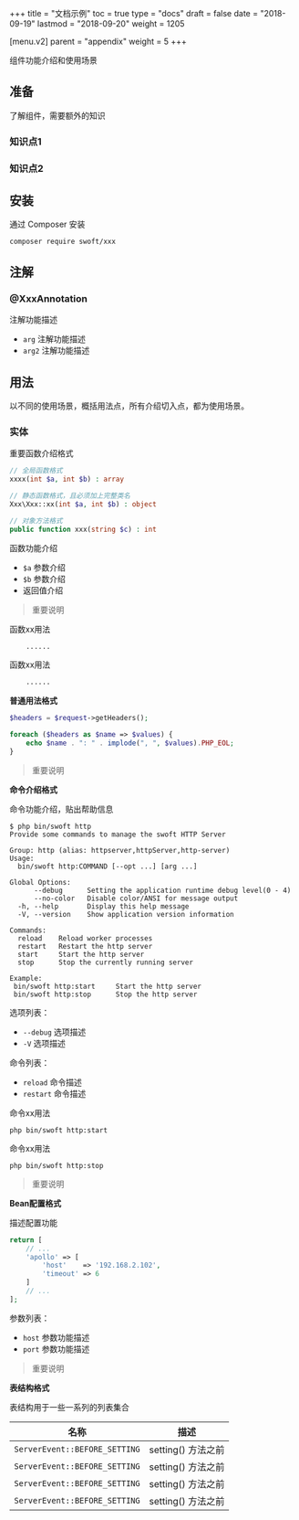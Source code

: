 +++
title = "文档示例"
toc = true
type = "docs"
draft = false
date = "2018-09-19"
lastmod = "2018-09-20"
weight = 1205

[menu.v2]
  parent = "appendix"
  weight = 5
+++

组件功能介绍和使用场景

## 准备

了解组件，需要额外的知识

### 知识点1

### 知识点2

## 安装

通过 Composer 安装

```shell
composer require swoft/xxx
```

## 注解

### @XxxAnnotation

注解功能描述

- `arg` 注解功能描述
- `arg2` 注解功能描述

## 用法

以不同的使用场景，概括用法点，所有介绍切入点，都为使用场景。

### 实体

重要函数介绍格式

```php
// 全局函数格式
xxxx(int $a, int $b) : array 

// 静态函数格式，且必须加上完整类名
Xxx\Xxx::xx(int $a, int $b) : object 

// 对象方法格式
public function xxx(string $c) : int
```

函数功能介绍

- `$a` 参数介绍
- `$b` 参数介绍
- 返回值介绍

> 重要说明

函数xx用法

```php
    ......
```

函数xx用法

```php
    ......
```

**普通用法格式**

```php
$headers = $request->getHeaders();

foreach ($headers as $name => $values) {
    echo $name . ": " . implode(", ", $values).PHP_EOL;
}
```

> 重要说明

**命令介绍格式**

命令功能介绍，贴出帮助信息

```shell
$ php bin/swoft http
Provide some commands to manage the swoft HTTP Server

Group: http (alias: httpserver,httpServer,http-server)
Usage:
  bin/swoft http:COMMAND [--opt ...] [arg ...]

Global Options:
      --debug      Setting the application runtime debug level(0 - 4)
      --no-color   Disable color/ANSI for message output
  -h, --help       Display this help message
  -V, --version    Show application version information

Commands:
  reload    Reload worker processes
  restart   Restart the http server
  start     Start the http server
  stop      Stop the currently running server

Example:
 bin/swoft http:start     Start the http server
 bin/swoft http:stop      Stop the http server
```

选项列表：

- `--debug` 选项描述
- `-V` 选项描述

命令列表：

- `reload` 命令描述
- `restart` 命令描述

命令xx用法

```shell
php bin/swoft http:start
```

命令xx用法

```shell
php bin/swoft http:stop
```

> 重要说明

**Bean配置格式**

描述配置功能

```php
return [
    // ...
    'apollo' => [
        'host'    => '192.168.2.102',
        'timeout' => 6
    ]
    // ...
];
```

参数列表：

- `host` 参数功能描述
- `port` 参数功能描述

> 重要说明

**表结构格式**

表结构用于一些一系列的列表集合

| 名称 | 描述 |
| --- | --- |
| `ServerEvent::BEFORE_SETTING` | setting() 方法之前 |
| `ServerEvent::BEFORE_SETTING` | setting() 方法之前 |
| `ServerEvent::BEFORE_SETTING` | setting() 方法之前 |
| `ServerEvent::BEFORE_SETTING` | setting() 方法之前 |
